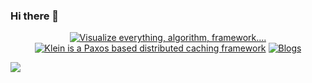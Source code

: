### Hi there 👋


<p align="center">
  <a href="https://github.com/jweihe/klein" target="_blank"><img src="https://img.shields.io/badge/klein-paxos-brightgreen?style=for-the-badge&logo=&logoColor=white" alt="Visualize everything, algorithm, framework...." /></a>
  <a href="https://github.com/jweihe/visual" target="_blank"><img src="https://img.shields.io/badge/visual-consensus-orange?style=for-the-badge&logo=&logoColor=white" alt="Klein is a Paxos based distributed caching framework" /></a>
  <a href="https://ofcoder.com" target="_blank"><img src="https://img.shields.io/badge/ofcoder-blog-blue?style=for-the-badge&logo=&logoColor=white" alt="Blogs" /></a>
</p> 

![](https://raw.githubusercontent.com/jweihe/jweihe/output/github-snake.svg)
